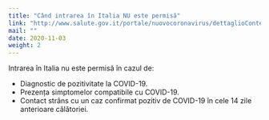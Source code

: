 ```yaml
---
title: "Când intrarea în Italia NU este permisă"
link: "http://www.salute.gov.it/portale/nuovocoronavirus/dettaglioContenutiNuovoCoronavirus.jsp?lingua=italiano&id=5411&area=nuovoCoronavirus&menu=vuoto&tab=10"
mail: ""
date: 2020-11-03
weight: 2
---
```


Intrarea în Italia nu este permisă în cazul de:
- Diagnostic de pozitivitate la COVID-19.
- Prezența simptomelor compatibile cu COVID-19.
- Contact strâns cu un caz confirmat pozitiv de COVID-19 în cele 14 zile anterioare călătoriei.

